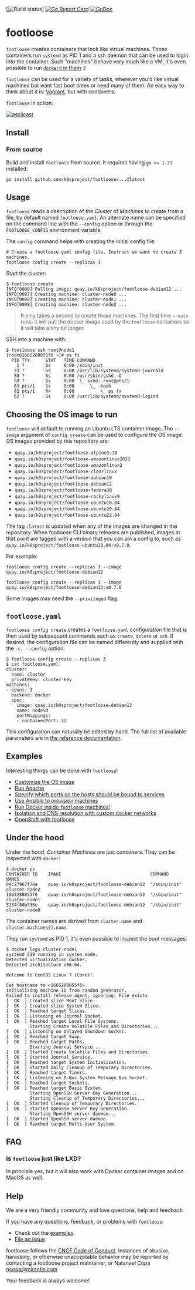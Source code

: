 [![Build status](https://github.com/k0sproject/footloose/actions/workflows/go.yml)]
[![Go Report Card](https://goreportcard.com/badge/github.com/k0sproject/footloose)](https://goreportcard.com/report/github.com/k0sproject/footloose)
[![GoDoc](https://godoc.org/github.com/k0sproject/footloose?status.svg)](https://godoc.org/github.com/k0sproject/footloose)

# footloose

`footloose` creates containers that look like virtual machines. Those
containers run `systemd` as PID 1 and a ssh daemon that can be used to login
into the container. Such "machines" behave very much like a VM, it's even
possible to run [`dockerd` in them][readme-did] :)

`footloose` can be used for a variety of tasks, wherever you'd like virtual
machines but want fast boot times or need many of them. An easy way to think
about it is: [Vagrant](https://www.vagrantup.com/), but with containers.

`footloose` in action:

[![asciicast](https://asciinema.org/a/226185.svg)](https://asciinema.org/a/226185)

[readme-did]: ./examples/docker-in-docker/README.md

## Install

### From source

Build and install `footloose` from source. It requires having
`go >= 1.21` installed:

```console
go install github.com/k0sproject/footloose/...@latest
```

[gh-release]: https://github.com/k0sproject/footloose/releases

## Usage

`footloose` reads a description of the *Cluster* of *Machines* to create from a
file, by default named `footloose.yaml`. An alternate name can be specified on
the command line with the `--config` option or through the `FOOTLOOSE_CONFIG`
environment variable.

The `config` command helps with creating the initial config file:

```console
# Create a footloose.yaml config file. Instruct we want to create 3 machines.
footloose config create --replicas 3
```

Start the cluster:

```console
$ footloose create
INFO[0000] Pulling image: quay.io/k0sproject/footloose-debian12 ...
INFO[0007] Creating machine: cluster-node0 ...
INFO[0008] Creating machine: cluster-node1 ...
INFO[0008] Creating machine: cluster-node2 ...
```

> It only takes a second to create those machines. The first time `create`
runs, it will pull the docker image used by the `footloose` containers so it
will take a tiny bit longer.

SSH into a machine with:

```console
$ footloose ssh root@node1
[root@1665288855f6 ~]# ps fx
  PID TTY      STAT   TIME COMMAND
    1 ?        Ss     0:00 /sbin/init
   23 ?        Ss     0:00 /usr/lib/systemd/systemd-journald
   58 ?        Ss     0:00 /usr/sbin/sshd -D
   59 ?        Ss     0:00  \_ sshd: root@pts/1
   63 pts/1    Ss     0:00      \_ -bash
   82 pts/1    R+     0:00          \_ ps fx
   62 ?        Ss     0:00 /usr/lib/systemd/systemd-logind
```

## Choosing the OS image to run

`footloose` will default to running an Ubuntu LTS container image. The `--image`
argument of `config create` can be used to configure the OS image. OS
images provided by this repository are:

- `quay.io/k0sproject/footloose-alpine3.18`
- `quay.io/k0sproject/footloose-amazonlinux2023`
- `quay.io/k0sproject/footloose-amazonlinux2`
- `quay.io/k0sproject/footloose-clearlinux`
- `quay.io/k0sproject/footloose-debian10`
- `quay.io/k0sproject/footloose-debian12`
- `quay.io/k0sproject/footloose-fedora38`
- `quay.io/k0sproject/footloose-rockylinux9`
- `quay.io/k0sproject/footloose-ubuntu18.04`
- `quay.io/k0sproject/footloose-ubuntu20.04`
- `quay.io/k0sproject/footloose-ubuntu22.04`

The tag `:latest` is updated when any of the images are changed in the repository.
When footloose CLI binary releases are published, images at that point are tagged
with a version that you can pin a config to, such as
`quay.io/k0sproject/footloose-ubuntu20.04:v0.7.0`.

For example:

```console
footloose config create --replicas 3 --image quay.io/k0sproject/footloose-debian12
```

```console
footloose config create --replicas 3 --image quay.io/k0sproject/footloose-debian12:v0.7.0
```

Some images may need the `--privileged` flag.

## `footloose.yaml`

`footloose config create` creates a `footloose.yaml` configuration file that is then
used by subsequent commands such as `create`, `delete` or `ssh`. If desired,
the configuration file can be named differently and supplied with the
`-c, --config` option.

```console
$ footloose config create --replicas 3
$ cat footloose.yaml
cluster:
  name: cluster
  privateKey: cluster-key
machines:
- count: 3
  backend: docker
  spec:
    image: quay.io/k0sproject/footloose-debian12
    name: node%d
    portMappings:
    - containerPort: 22
```


This configuration can naturally be edited by hand. The full list of
available parameters are in [the reference documentation][pkg-config].

[pkg-config]: https://godoc.org/github.com/k0sproject/footloose/pkg/config

## Examples

Interesting things can be done with `footloose`!

- [Customize the OS image](./examples/fedora29-htop/README.md)
- [Run Apache](./examples/apache/README.md)
- [Specify which ports on the hosts should be bound to services](examples/simple-hostPort/README.md)
- [Use Ansible to provision machines](./examples/ansible/README.md)
- [Run Docker inside `footloose` machines!](./examples/docker-in-docker/README.md)
- [Isolation and DNS resolution with custom docker networks](./examples/user-defined-network/README.md)
- [OpenShift with footloose](https://github.com/carlosedp/openshift-on-footloose)

## Under the hood

Under the hood, *Container Machines* are just containers. They can be
inspected with `docker`:

```console
$ docker ps
CONTAINER ID    IMAGE                                  COMMAND         NAMES
04c27967f76e    quay.io/k0sproject/footloose-debian12  "/sbin/init"    cluster-node2
1665288855f6    quay.io/k0sproject/footloose-debian12  "/sbin/init"    cluster-node1
5134f80b733e    quay.io/k0sproject/footloose-debian12  "/sbin/init"    cluster-node0
```

The container names are derived from `cluster.name` and
`cluster.machines[].name`.

They run `systemd` as PID 1, it's even possible to inspect the boot messages:

```console
$ docker logs cluster-node1
systemd 219 running in system mode.
Detected virtualization docker.
Detected architecture x86-64.

Welcome to CentOS Linux 7 (Core)!

Set hostname to <1665288855f6>.
Initializing machine ID from random generator.
Failed to install release agent, ignoring: File exists
[  OK  ] Created slice Root Slice.
[  OK  ] Created slice System Slice.
[  OK  ] Reached target Slices.
[  OK  ] Listening on Journal Socket.
[  OK  ] Reached target Local File Systems.
         Starting Create Volatile Files and Directories...
[  OK  ] Listening on Delayed Shutdown Socket.
[  OK  ] Reached target Swap.
[  OK  ] Reached target Paths.
         Starting Journal Service...
[  OK  ] Started Create Volatile Files and Directories.
[  OK  ] Started Journal Service.
[  OK  ] Reached target System Initialization.
[  OK  ] Started Daily Cleanup of Temporary Directories.
[  OK  ] Reached target Timers.
[  OK  ] Listening on D-Bus System Message Bus Socket.
[  OK  ] Reached target Sockets.
[  OK  ] Reached target Basic System.
         Starting OpenSSH Server Key Generation...
         Starting Cleanup of Temporary Directories...
[  OK  ] Started Cleanup of Temporary Directories.
[  OK  ] Started OpenSSH Server Key Generation.
         Starting OpenSSH server daemon...
[  OK  ] Started OpenSSH server daemon.
[  OK  ] Reached target Multi-User System.
```

## FAQ

### Is `footloose` just like LXD?
In principle yes, but it will also work with Docker container images and
on MacOS as well.

## Help

We are a very friendly community and love questions, help and feedback.

If you have any questions, feedback, or problems with `footloose`:

- Check out the [examples](examples).
- [File an issue](https://github.com/k0sproject/footloose/issues/new).

footloose follows the [CNCF Code of
Conduct](https://github.com/cncf/foundation/blob/master/code-of-conduct.md).
Instances of abusive, harassing, or otherwise unacceptable behavior may be
reported by contacting a footloose project maintainer, or Natanael Copa
<ncopa@mirantis.com>

Your feedback is always welcome!
